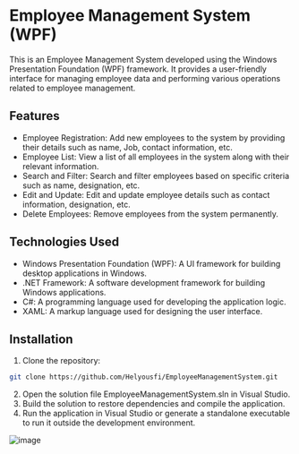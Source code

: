 # Employee Management System (WPF)

This is an Employee Management System developed using the Windows Presentation Foundation (WPF) framework. It provides a user-friendly interface for managing employee data and performing various operations related to employee management.

## Features

- Employee Registration: Add new employees to the system by providing their details such as name, Job, contact information, etc.
- Employee List: View a list of all employees in the system along with their relevant information.
- Search and Filter: Search and filter employees based on specific criteria such as name, designation, etc.
- Edit and Update: Edit and update employee details such as contact information, designation, etc.
- Delete Employees: Remove employees from the system permanently.

## Technologies Used

- Windows Presentation Foundation (WPF): A UI framework for building desktop applications in Windows.
- .NET Framework: A software development framework for building Windows applications.
- C#: A programming language used for developing the application logic.
- XAML: A markup language used for designing the user interface.

## Installation

1. Clone the repository:
```bash
git clone https://github.com/Helyousfi/EmployeeManagementSystem.git
```
2. Open the solution file EmployeeManagementSystem.sln in Visual Studio.
3. Build the solution to restore dependencies and compile the application.
4. Run the application in Visual Studio or generate a standalone executable to run it outside the development environment.



![image](https://github.com/Helyousfi/EmployeeManagementSystem/assets/78277535/20a59967-3e56-4255-8a26-3f228f6ca7aa)
